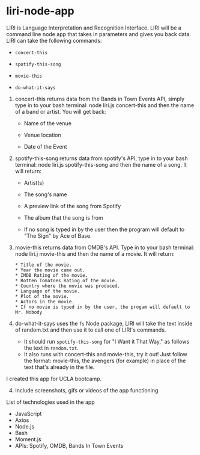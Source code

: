 # liri-node-app

LIRI is Language Interpretation and Recognition Interface. LIRI will be a command line node app that takes in parameters and gives you back data. LIRI can take the following commands:

   * `concert-this`

   * `spotify-this-song`

   * `movie-this`

   * `do-what-it-says`
   
1. concert-this returns data from the Bands in Town Events API, simply type in to your bash terminal: node liri.js concert-this and then the name of a band or artist. You will get back:
     * Name of the venue

     * Venue location

     * Date of the Event 

2. spotify-this-song returns data from spotify's API, type in to your bash terminal: node liri.js spotify-this-song and then the name of a song. 
It will return: 

      * Artist(s)

     * The song's name

     * A preview link of the song from Spotify

     * The album that the song is from

     * If no song is typed in by the user then the program will default to "The Sign" by Ace of Base.

3. movie-this returns data from OMDB's API. Type in to your bash terminal: node liri.j movie-this and then the name of a movie. It will return: 

       * Title of the movie.
       * Year the movie came out.
       * IMDB Rating of the movie.
       * Rotten Tomatoes Rating of the movie.
       * Country where the movie was produced.
       * Language of the movie.
       * Plot of the movie.
       * Actors in the movie.
       * If no movie is typed in by the user, the progam will default to Mr. Nobody

4. do-what-it-says uses the `fs` Node package, LIRI will take the text inside of random.txt and then use it to call one of LIRI's commands.

     * It should run `spotify-this-song` for "I Want it That Way," as follows the text in `random.txt`.
     * It also runs with concert-this and movie-this, try it out! Just follow the format: movie-this, the avengers (for              example) in place of the text that's already in the file. 
   
I created this app for UCLA bootcamp. 
   

4. Include screenshots, gifs or videos of the app functioning

List of technologies used in the app
* JavaScript
* Axios
* Node.js
* Bash
* Moment.js
* APIs: Spotify, OMDB, Bands In Town Events



   
   
